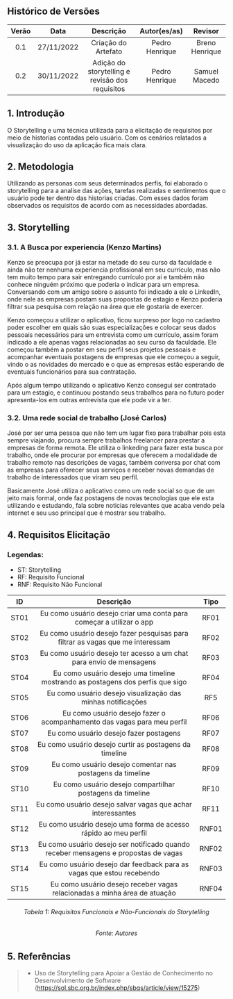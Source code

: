 
## Histórico de Versões

**Verão** | **Data** | **Descrição** | **Autor(es/as)** | **Revisor** |
:---: | :---: | :---: | :---: | :---: |
 0.1 | 27/11/2022 | Criação do Artefato | Pedro Henrique | Breno Henrique  |
 | 0.2 | 30/11/2022 | Adição do storytelling e revisão dos requisitos | Pedro Henrique | Samuel Macedo |

## 1. Introdução 

O Storytelling e uma técnica utilizada para a elicitação de requisitos por meio de historias contadas pelo usuário. Com os cenários relatados a visualização do uso da aplicação fica mais clara.

## 2. Metodologia

Utilizando as personas com seus determinados perfis, foi elaborado o storytelling para a analise das ações, tarefas realizadas e sentimentos que o usuário pode ter dentro das historias criadas. Com esses dados foram observados os requisitos de acordo com as necessidades abordadas.

## 3. Storytelling 

### 3.1. A Busca por experiencia (Kenzo Martins) 

Kenzo se preocupa por já estar na metade do seu curso da faculdade e ainda não ter nenhuma experiencia profissional em seu currículo, mas não tem muito tempo para sair entregando currículo por aí e também não conhece ninguém próximo que poderia o indicar para um empresa. Conversando com um amigo sobre o assunto foi indicado a ele o LinkedIn, onde nele as empresas postam suas propostas de estagio e Kenzo poderia filtrar sua pesquisa com relação na área que ele gostaria de exercer.

Kenzo começou a utilizar o aplicativo, ficou surpreso por logo no cadastro poder escolher em quais são suas especializações e colocar seus dados pessoais necessários para um entrevista como um currículo, assim foram indicado a ele apenas vagas relacionadas ao seu curso da faculdade. Ele começou também a postar em seu perfil seus projetos pessoais e acompanhar eventuais postagens de empresas que ele começou a seguir, vindo o as novidades do mercado e o que as empresas estão esperando de eventuais funcionários para sua contratação.

Após algum tempo utilizando o aplicativo Kenzo consegui ser contratado para um estagio, e continuou postando seus trabalhos para no futuro poder apresenta-los em outras entrevista que ele pode vir a ter.

### 3.2. Uma rede social de trabalho (José Carlos) 

José por ser uma pessoa que não tem um lugar fixo para trabalhar pois esta sempre viajando, procura sempre trabalhos freelancer para prestar a empresas de forma remota. Ele utiliza o linkeding para fazer esta busca por trabalho, onde ele procurar por empresas que oferecem a modalidade de trabalho remoto nas descrições de vagas, também  conversa por chat com as empresas para oferecer seus serviços e receber novas demandas de trabalho de interessados que viram seu perfil.

Basicamente José utiliza o aplicativo como um rede social so que de um jeito mais formal, onde faz postagens de novas tecnologias que ele esta utilizando e estudando, fala sobre noticias relevantes que acaba vendo pela internet e seu uso principal que é mostrar seu trabalho.


## 4. Requisitos Elicitação 

### Legendas:
- ST: Storytelling
- RF: Requisito Funcional
- RNF: Requisito Não Funcional  

**ID** | **Descrição** | **Tipo** | 
:---: | :---: | :---: | 
ST01 | Eu como usuário desejo criar uma conta para começar a utilizar o app | RF01 |
ST02 | Eu como usuário desejo fazer pesquisas para filtrar as vagas que me interessam | RF02 |
ST03 | Eu como usuário desejo ter acesso a um chat para envio de mensagens | RF03 |
ST04 | Eu como usuário desejo uma timeline mostrando as postagens dos perfis que sigo| RF04 |
ST05 | Eu como usuário desejo visualização das minhas notificações | RF5 |
ST06 | Eu como usuário desejo fazer o acompanhamento das vagas para meu perfil | RF06 |
ST07 | Eu como usuário desejo fazer postagens | RF07 |
ST08 | Eu como usuário desejo curtir as postagens da timeline | RF08 |
ST09 | Eu como usuário desejo comentar nas postagens da timeline | RF09 |
ST10 | Eu como usuário desejo compartilhar postagens da timeline | RF10 |
ST11 | Eu como usuário desejo salvar vagas que achar interessantes | RF11 |
ST12 | Eu como usuário desejo uma forma de acesso rápido ao meu perfil | RNF01 |
ST13 | Eu como usuário desejo ser notificado quando receber mensagens e propostas de vagas| RNF02 |
ST14 | Eu como usuário desejo dar feedback para as vagas que estou recebendo | RNF03 |
ST15 | Eu como usuário desejo receber vagas relacionadas a minha área de atuação | RNF04 |

<h6 align = "center"> Tabela 1: Requisitos Funcionais e Não-Funcionais do Storytelling </h6>
<h6 align = "center"> Fonte: Autores </h6>

## 5. Referências 

> * Uso de Storytelling para Apoiar a Gestão de Conhecimento no Desenvolvimento de Software (https://sol.sbc.org.br/index.php/sbqs/article/view/15275)

